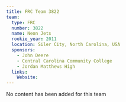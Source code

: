 ```yaml
---
title: FRC Team 3822
team:
  type: FRC
  number: 3822
  name: Neon Jets
  rookie_year: 2011
  location: Siler City, North Carolina, USA
  sponsors:
    - John Deere
    - Central Carolina Community College
    - Jordan Matthews High
  links:
    Website: 
---
```

No content has been added for this team